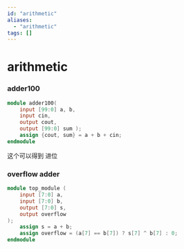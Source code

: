 ```yaml
---
id: "arithmetic"
aliases:
  - "arithmetic"
tags: []
---
```


# arithmetic

### adder100

```verilog
module adder100(
    input [99:0] a, b,
    input cin,
    output cout,
    output [99:0] sum );
    assign {cout, sum} = a + b + cin;
endmodule
```

这个可以得到 进位

### overflow adder

```verilog
module top_module (
    input [7:0] a,
    input [7:0] b,
    output [7:0] s,
    output overflow
);
	assign s = a + b;
    assign overflow = (a[7] == b[7]) ? s[7] ^ b[7] : 0;
endmodule
```
